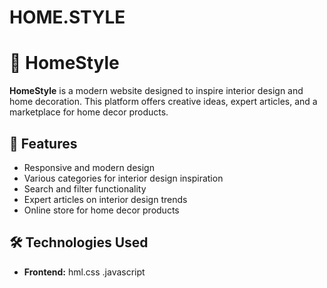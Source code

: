 # HOME.STYLE
# 🏡 HomeStyle

**HomeStyle** is a modern website designed to inspire interior design and home decoration. This platform offers creative ideas, expert articles, and a marketplace for home decor products.

## 🚀 Features

- Responsive and modern design  
- Various categories for interior design inspiration  
- Search and filter functionality  
- Expert articles on interior design trends  
- Online store for home decor products  

## 🛠 Technologies Used

- **Frontend:** hml.css .javascript

